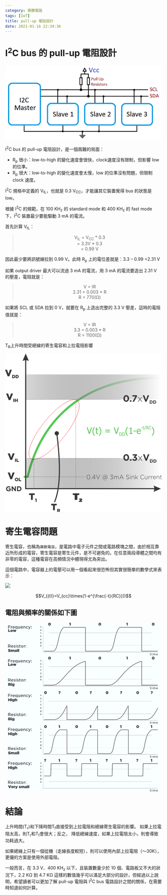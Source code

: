 ```yaml
---
category: 積體電路 
tags: [IoT]
title: pull-up 電阻設計
date: 2021-01-16 22:34:36
---
```


# I<sup>2</sup>C bus 的 pull-up 電阻設計

![Alt i2C](../assets/img/i2c/i2cpr.png)

I<sup>2</sup>C bus 的 pull-up 電阻設計，是一個兩難的局面：

 - R<sub>p</sub> 很小：low-to-high 的變化速度會很快，clock速度沒有限制，但影響 low 的位準。
 - R<sub>p</sub> 很大：low-to-high 的變化速度會太慢，low 的位準沒有問題，但限制 clock 速度。


I<sup>2</sup>C 規格中定義的 V<sub>IL</sub>，也就是 0.3 V<sub>CC</sub>，才能讓其它裝置覺得 bus 的狀態是 low。

根據 I<sup>2</sup>C 的規範，在 100 KH<sub>z</sub> 的 standard mode 和 400 KH<sub>z</sub> 的 fast mode 下，I<sup>2</sup>C 裝置最少要能驅動 3 mA 的電流。

首先計算 V<sub>IL</sub>：

 > <center>V<sub>IL</sub> = V<sub>CC</sub> * 0.3 </center>
 > <center>= 3.3V * 0.3</center>
 > <center>= 0.99 V</center>

因此最少要將訊號線拉到 0.99 V。此時 R<sub>p</sub> 上的電位差就是：3.3 – 0.99 =2.31 V

如果 output driver 最大可以流過 3 mA 的電流，用 3 mA 的電流要造出 2.31 V 的壓差，電阻就是：

 > <center>V = IR</center>
 > <center>2.31 = 0.003 * R</center>
 > <center>R = 770(Ω)</center>

如果將 SCL 或 SDA 拉到 0 V，就要在 R<sub>p</sub> 上造出完整的 3.3 V 壓差，這時的電阻值就是：

 > <center>V = IR</center>
 > <center>3.3 = 0.003 * R</center>
 > <center>R = 1100(Ω)</center>

T<sub>R</sub>上升時間受總線的寄生電容和上拉電阻影響

![Alt i2C](../assets/img/i2c/i2c.png)

# 寄生電容問題

寄生電容，也稱為`雜散電容`，是電路中電子元件之間或電路模塊之間，由於相互靠近所形成的電容，寄生電容是寄生元件，是不可避免的。在任意兩段導體之間均有非零的電容，這種電容在高頻情況中體現得尤為突出。

這個電路中，電容器上的電壓可以用一個看起來很恐怖但其實很簡單的數學式來表示：

 ![](https://latex.codecogs.com/svg.latex?\Large&space;V_{(t)}=V_{cc}\times(1-e^{\frac{-t}{RC}}))

$$V_{(t)}=V_{cc}\times(1-e^{\frac{-t}{RC}}))$$

## 電阻與頻率的關係如下圖

![Alt i2C_RC](../assets/img/i2c/fRcgx.png)

# 結論

上升時間(T<sub>r</sub>)和下降時間T<sub>f</sub>直接受到上拉電阻和總線寄生電容的影響。 如果上拉電阻太高，則T<sub>r</sub>和T<sub>f</sub>會很大；反之， 降低總線速度，如果上拉電阻太小，則會導致功耗過大。

如果總線上只有一個從機（走線長度較短），則可以使用內部上拉電阻（〜30K），更優的方案是使用外部電阻。

一般而言，在 3.3 V、400 KH<sub>z</sub> 以下，且裝置數量少於 10 個、電路板又不大的狀況下，2.2 KΩ 到 4.7 KΩ 這樣的數值幾乎可以滿足大部分的設計，但經過以上說明，希望讀者可以更加了解 pull-up 電阻與 I<sup>2</sup>C bus 電路設計之間的關係，在需要時知道如何計算。